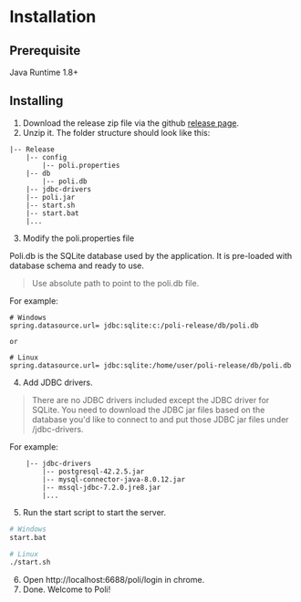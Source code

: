 
# Installation

## Prerequisite

Java Runtime 1.8+

## Installing

1. Download the release zip file via the github [release page](https://github.com/shzlw/poli/releases).
2. Unzip it. The folder structure should look like this:

```
|-- Release
    |-- config
        |-- poli.properties
    |-- db
        |-- poli.db
    |-- jdbc-drivers
    |-- poli.jar
    |-- start.sh
    |-- start.bat
    |...
```

3. Modify the poli.properties file

Poli.db is the SQLite database used by the application. It is pre-loaded with database schema and ready to use.

> Use absolute path to point to the poli.db file.

For example:
```
# Windows
spring.datasource.url= jdbc:sqlite:c:/poli-release/db/poli.db

or

# Linux
spring.datasource.url= jdbc:sqlite:/home/user/poli-release/db/poli.db
```

4. Add JDBC drivers.

> There are no JDBC drivers included except the JDBC driver for SQLite. You need to download the JDBC jar files based on the database you'd like to connect to and put those JDBC jar files under /jdbc-drivers. 

For example:
```
    |-- jdbc-drivers
        |-- postgresql-42.2.5.jar
        |-- mysql-connector-java-8.0.12.jar
        |-- mssql-jdbc-7.2.0.jre8.jar
        |...
```

5. Run the start script to start the server.

```bash
# Windows
start.bat

# Linux
./start.sh
```

6. Open http://localhost:6688/poli/login in chrome.
7. Done. Welcome to Poli!


